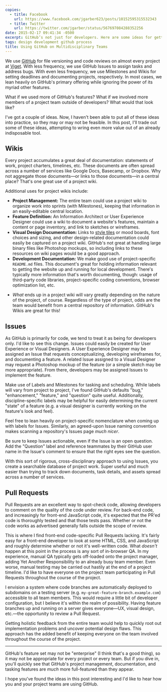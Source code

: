 ```yaml
---
copies:
  - title: Facebook
    url: https://www.facebook.com/jgarber623/posts/10152595315532343
  - title: Twitter
    url: https://twitter.com/jgarber/status/567697084288352256
date: 2015-02-17 09:41:34 -0500
excerpt: GitHub’s not just for developers. Here are some ideas for getting the entire team involved.
tags: design development github process
title: Using GitHub on Multidisciplinary Teams
---
```


We use [GitHub](https://github.com/) for file versioning and code reviews on almost every project at [Viget](http://viget.com/). With less frequency, we use GitHub Issues to assign tasks and address bugs. With even less frequency, we use Milestones and Wikis for setting deadlines and documenting projects, respectively. In most cases, we lean heavily on GitHub's primary offering while ignoring the power of its myriad other features.

What if we used more of GitHub's features? What if we involved more members of a project team outside of developers? What would that look like?

I've got a couple of ideas. Now, I haven't been able to put all of these ideas into practice, so they may or may not be feasible. In this post, I'll trade out some of these ideas, attempting to wring even more value out of an already indisposable tool.

## Wikis

Every project accumulates a great deal of documentation: statements of work, project charters, timelines, etc. These documents are often spread across a number of services like Google Docs, Basecamp, or Dropbox. Why not aggregate those documents—or links to those documents—in a central place? That's one great use of a project wiki.

Additional uses for project wikis include:

- **Project Management:** The entire team could use a project wiki to organize work into sprints (with Milestones), keeping that information in an easily-editable central location.
- **Feature Definition:** An Information Architect or User Experience Designer could use a wiki to document a website's features, maintain a content or page inventory, and link to sketches or wireframes.
- **Visual Design Documentation:** Links to [style tiles](http://styletil.es) or mood boards, font choices and sizing, and other design-related documentation could easily be captured on a project wiki. GitHub's not great at handling large binary files like Photoshop mockups, so including links to these resources on wiki pages would be a good approach.
- **Development Documentation:** We make good use of project-specific `README.md` files. This document's great for holding information relevant to getting the website up and running for local development. There's typically more information that's worth documenting, though: usage of third-party code libraries, project-specific coding conventions, browser optimization list, etc.

* _What_ ends up in a project wiki will vary greatly depending on the nature of the project, of course. Regardless of the type of project, odds are the team would benefit from a central repository of information. GitHub's Wikis are great for this!

## Issues

As GitHub is primarily for code, we tend to treat it as being for developers only. I'd like to see this change. Issues could easily be created for User Experience or Visual Designers. A User Experience Designer may be assigned an Issue that requests conceptualizing, developing wireframes for, and documenting a feature. A related Issue assigned to a Visual Designer may request a Photoshop mockup of the feature (or a simple sketch may be more appropriate). From there, developers may be assigned Issues to implement the feature.

Make use of Labels and Milestones for tasking and scheduling. While labels will vary from project to project, I've found GitHub's defaults "bug," "enhancement," "feature," and "question" quite useful. Additionally, discipline-specific labels may be helpful for easily determining the current "state" of a feature (e.g. a visual designer is currently working on the feature's look and feel).

Feel free to lean heavily on project-specific nomenclature when coming up with labels for Issues. Similarly, an agreed-upon Issue naming convention makes scanning a repository's Issues page _much nicer_.

Be sure to keep Issues actionable, even if the Issue is an open question. Add the "Question" label and reference teammates by their GitHub user name in the Issue's comment to ensure that the right eyes see the question.

With this sort of rigorous, cross-disciplinary approach to using Issues, you create a searchable database of project work. Super useful and _much_ easier than trying to track down documents, task details, and assets spread across a number of services.

## Pull Requests

Pull Requests are an excellent way to spot-check code, allowing developers to comment on the quality of the code under review. For back-end code, and increasingly for front-end JavaScript code, it's expected that the PR'ed code is thoroughly tested and that those tests pass. Whether or not the code works as advertised generally falls outside the scope of review.

This is where I find front-end code-specific Pull Requests lacking. It's fairly easy for a front-end developer to look at some HTML, CSS, and JavaScript and roughly determine whether or not it's well-written code. What _doesn't_ happen at this point in the process is any sort of in-browser QA. In my experience, manual QA typically gets off-loaded onto the project manager, adding Yet Another Responsibility to an already busy team member. Even worse, manual testing may be carried out hastily at the end of a project timeline. I'd like to have everyone on the project team participating in Pull Requests throughout the course of the project.

I envision a system where code branches are automatically deployed to subdomains on a testing server (e.g. `my-great-feature-branch.example.com`) accessible to all team members. This would require a little bit of developer configuration, but I believe it's within the realm of possibility. Having feature branches up and running on a server gives everyone—UX, visual design, etc.—the opportunity to review a Pull Request.

Getting holistic feedback from the entire team would help to quickly root out implementation problems and uncover potential design flaws. This approach has the added benefit of keeping everyone on the team involved throughout the course of the project.

---

GitHub's feature set may not be "enterprise" (I think that's a good thing), so it may not be appropriate for every project or every team. But if you dive in, you'll quickly see that GitHub's project management, documentation, and tasking features are _much_ more full-featured than they appear.

I hope you've found the ideas in this post interesting and I'd like to hear how you and your project teams are using GitHub.